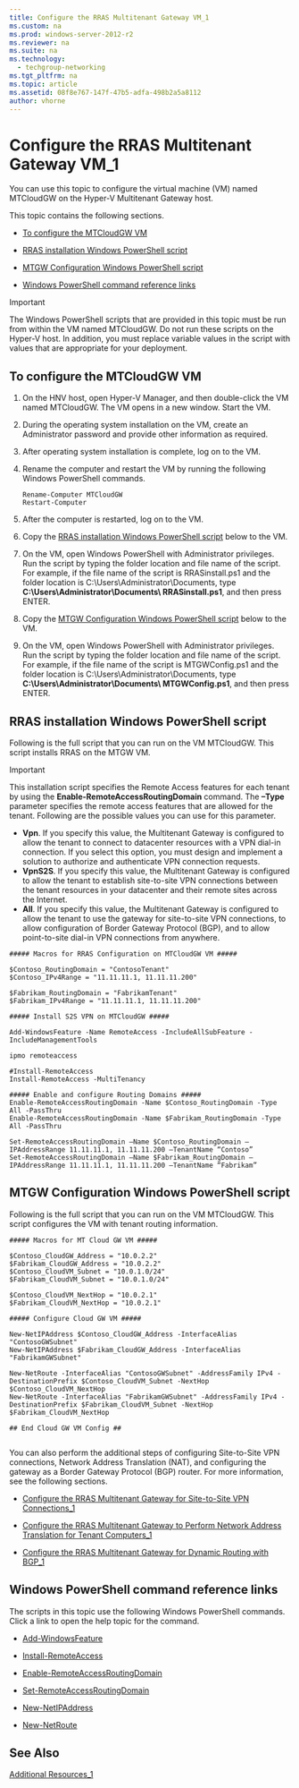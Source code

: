 ```yaml
---
title: Configure the RRAS Multitenant Gateway VM_1
ms.custom: na
ms.prod: windows-server-2012-r2
ms.reviewer: na
ms.suite: na
ms.technology: 
  - techgroup-networking
ms.tgt_pltfrm: na
ms.topic: article
ms.assetid: 08f8e767-147f-47b5-adfa-498b2a5a8112
author: vhorne
---
```

# Configure the RRAS Multitenant Gateway VM_1
You can use this topic to configure the virtual machine \(VM\) named MTCloudGW on the Hyper\-V Multitenant Gateway host.  
  
This topic contains the following sections.  
  
-   [To configure the MTCloudGW VM](#bkmk_configure)  
  
-   [RRAS installation Windows PowerShell script](#bkmk_RRAS)  
  
-   [MTGW Configuration Windows PowerShell script](#bkmk_mtgw)  
  
-   [Windows PowerShell command reference links](#bkmk_links)  
  
> [!IMPORTANT]  
> The Windows PowerShell scripts that are provided in this topic must be run from within the VM named MTCloudGW. Do not run these scripts on the Hyper\-V host. In addition, you must replace variable values in the script with values that are appropriate for your deployment.  
  
## <a name="bkmk_configure"></a>To configure the MTCloudGW VM  
  
1.  On the HNV host, open Hyper\-V Manager, and then double\-click the VM named MTCloudGW. The VM opens in a new window. Start the VM.  
  
2.  During the operating system installation on the VM, create an Administrator password and provide other information as required.  
  
3.  After operating system installation is complete, log on to the VM.  
  
4.  Rename the computer and restart the VM by running the following Windows PowerShell commands.  
  
    ```  
    Rename-Computer MTCloudGW  
    Restart-Computer  
    ```  
  
5.  After the computer is restarted, log on to the VM.  
  
6.  Copy the [RRAS installation Windows PowerShell script](#bkmk_RRAS) below to the VM.  
  
7.  On the VM, open Windows PowerShell with Administrator privileges. Run the script by typing the folder location and file name of the script. For example, if the file name of the script is RRASinstall.ps1 and the folder location is C:\\Users\\Administrator\\Documents, type **C:\\Users\\Administrator\\Documents\\ RRASinstall.ps1**, and then press ENTER.  
  
8.  Copy the [MTGW Configuration Windows PowerShell script](#bkmk_MTGW) below to the VM.  
  
9. On the VM, open Windows PowerShell with Administrator privileges. Run the script by typing the folder location and file name of the script. For example, if the file name of the script is MTGWConfig.ps1 and the folder location is C:\\Users\\Administrator\\Documents, type **C:\\Users\\Administrator\\Documents\\ MTGWConfig.ps1**, and then press ENTER.  
  
## <a name="bkmk_RRAS"></a>RRAS installation Windows PowerShell script  
Following is the full script that you can run on the VM MTCloudGW. This script installs RRAS on the MTGW VM.  
  
> [!IMPORTANT]  
> This installation script specifies the Remote Access features for each tenant by using the **Enable\-RemoteAccessRoutingDomain** command. The **–Type** parameter specifies the remote access features that are allowed for the tenant. Following are the possible values you can use for this parameter.  
>   
> -   **Vpn**. If you specify this value, the Multitenant Gateway is configured to allow the tenant to connect to datacenter resources with a VPN dial\-in connection. If you select this option, you must design and implement a solution to authorize and authenticate VPN connection requests.  
> -   **VpnS2S**. If you specify this value, the Multitenant Gateway is configured to allow the tenant to establish site\-to\-site VPN connections between the tenant resources in your datacenter and their remote sites across the Internet.  
> -   **All**. If you specify this value, the Multitenant Gateway is configured to allow the tenant to use the gateway for site\-to\-site VPN connections, to allow configuration of Border Gateway Protocol \(BGP\), and to allow point\-to\-site dial\-in VPN connections from anywhere.  
  
```  
##### Macros for RRAS Configuration on MTCloudGW VM #####  
  
$Contoso_RoutingDomain = "ContosoTenant"  
$Contoso_IPv4Range = "11.11.11.1, 11.11.11.200"  
  
$Fabrikam_RoutingDomain = "FabrikamTenant"  
$Fabrikam_IPv4Range = "11.11.11.1, 11.11.11.200"  
  
##### Install S2S VPN on MTCloudGW #####  
  
Add-WindowsFeature -Name RemoteAccess -IncludeAllSubFeature -IncludeManagementTools  
  
ipmo remoteaccess  
  
#Install-RemoteAccess   
Install-RemoteAccess -MultiTenancy  
  
##### Enable and configure Routing Domains #####  
Enable-RemoteAccessRoutingDomain -Name $Contoso_RoutingDomain -Type All -PassThru  
Enable-RemoteAccessRoutingDomain -Name $Fabrikam_RoutingDomain -Type All -PassThru  
  
Set-RemoteAccessRoutingDomain –Name $Contoso_RoutingDomain –IPAddressRange 11.11.11.1, 11.11.11.200 –TenantName “Contoso”  
Set-RemoteAccessRoutingDomain –Name $Fabrikam_RoutingDomain –IPAddressRange 11.11.11.1, 11.11.11.200 –TenantName “Fabrikam”  
```  
  
## <a name="bkmk_mtgw"></a>MTGW Configuration Windows PowerShell script  
Following is the full script that you can run on the VM MTCloudGW. This script configures the VM with tenant routing information.  
  
```  
##### Macros for MT Cloud GW VM #####  
  
$Contoso_CloudGW_Address = "10.0.2.2"  
$Fabrikam_CloudGW_Address = "10.0.2.2"  
$Contoso_CloudVM_Subnet = "10.0.1.0/24"  
$Fabrikam_CloudVM_Subnet = "10.0.1.0/24"  
  
$Contoso_CloudVM_NextHop = "10.0.2.1"  
$Fabrikam_CloudVM_NextHop = "10.0.2.1"  
  
##### Configure Cloud GW VM #####  
  
New-NetIPAddress $Contoso_CloudGW_Address -InterfaceAlias "ContosoGWSubnet"   
New-NetIPAddress $Fabrikam_CloudGW_Address -InterfaceAlias "FabrikamGWSubnet"   
  
New-NetRoute -InterfaceAlias "ContosoGWSubnet" -AddressFamily IPv4 -DestinationPrefix $Contoso_CloudVM_Subnet -NextHop $Contoso_CloudVM_NextHop   
New-NetRoute -InterfaceAlias "FabrikamGWSubnet" -AddressFamily IPv4 -DestinationPrefix $Fabrikam_CloudVM_Subnet -NextHop $Fabrikam_CloudVM_NextHop   
  
## End Cloud GW VM Config ##  
  
```  
  
You can also perform the additional steps of configuring Site\-to\-Site VPN connections, Network Address Translation \(NAT\), and configuring the gateway as a Border Gateway Protocol \(BGP\) router. For more information, see the following sections.  
  
-   [Configure the RRAS Multitenant Gateway for Site-to-Site VPN Connections_1](../Topic/Configure-the-RRAS-Multitenant-Gateway-for-Site-to-Site-VPN-Connections_1.md)  
  
-   [Configure the RRAS Multitenant Gateway to Perform Network Address Translation for Tenant Computers_1](../Topic/Configure-the-RRAS-Multitenant-Gateway-to-Perform-Network-Address-Translation-for-Tenant-Computers_1.md)  
  
-   [Configure the RRAS Multitenant Gateway for Dynamic Routing with BGP_1](../Topic/Configure-the-RRAS-Multitenant-Gateway-for-Dynamic-Routing-with-BGP_1.md)  
  
## <a name="bkmk_links"></a>Windows PowerShell command reference links  
The scripts in this topic use the following Windows PowerShell commands. Click a link to open the help topic for the command.  
  
-   [Add\-WindowsFeature](http://technet.microsoft.com/library/cc732757.aspx#BKMK_addcmdlet)  
  
-   [Install\-RemoteAccess](http://technet.microsoft.com/library/hh918408.aspx)  
  
-   [Enable\-RemoteAccessRoutingDomain](http://technet.microsoft.com/library/dn262655.aspx)  
  
-   [Set\-RemoteAccessRoutingDomain](http://technet.microsoft.com/library/dn262668.aspx)  
  
-   [New\-NetIPAddress](http://technet.microsoft.com/library/hh826150.aspx)  
  
-   [New\-NetRoute](http://technet.microsoft.com/library/hh826148.aspx)  
  
## See Also  
[Additional Resources_1](../Topic/Additional-Resources_1.md)  
  
